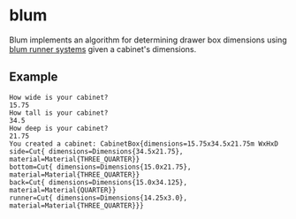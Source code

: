 # blum

Blum implements an algorithm for determining drawer box dimensions
using [blum runner systems](https://www.blum.com/us/en/products/runnersystems/) given a cabinet's dimensions.

## Example

```
How wide is your cabinet?
15.75
How tall is your cabinet?
34.5
How deep is your cabinet?
21.75
You created a cabinet: CabinetBox{dimensions=15.75x34.5x21.75m WxHxD
side=Cut{ dimensions=Dimensions{34.5x21.75}, material=Material{THREE_QUARTER}}
bottom=Cut{ dimensions=Dimensions{15.0x21.75}, material=Material{THREE_QUARTER}}
back=Cut{ dimensions=Dimensions{15.0x34.125}, material=Material{QUARTER}}
runner=Cut{ dimensions=Dimensions{14.25x3.0}, material=Material{THREE_QUARTER}}}
```
